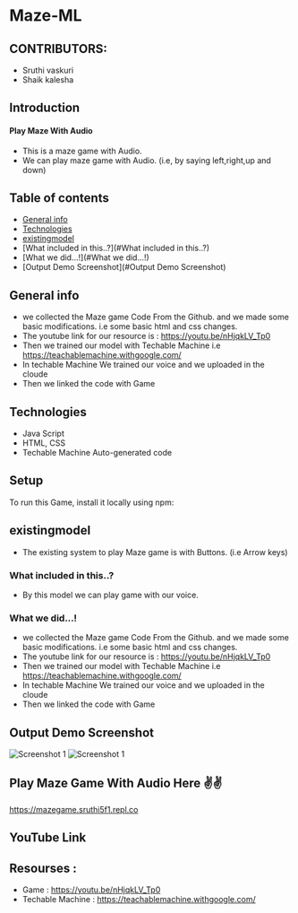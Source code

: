 # Maze-ML

## CONTRIBUTORS:
- Sruthi vaskuri 
- Shaik kalesha

## Introduction 
#### Play Maze With Audio
- This is a maze game with Audio.
- We can play maze game with Audio. (i.e, by saying left,right,up and down)



## Table of contents
* [General info](#general-info)
* [Technologies](#technologies)
* [existingmodel](#Exisingmodel)
* [What included in this..?](#What included in this..?)
* [What we did...!](#What we did...!)
* [Output Demo Screenshot](#Output Demo Screenshot)

## General info
  - we collected the Maze game Code From the Github. and we made some basic modifications. i.e some basic html and css changes.
  - The youtube link for our resource is : https://youtu.be/nHjqkLV_Tp0
  - Then we trained our model with Techable Machine i.e https://teachablemachine.withgoogle.com/
  - In techable Machine We trained our voice and we uploaded in the cloude 
  - Then we linked the code with Game
	
## Technologies
- Java Script
- HTML, CSS
- Techable Machine Auto-generated code
	
## Setup
To run this Game, install it locally using npm:


## existingmodel
 - The existing system to play Maze game is with Buttons. (i.e Arrow keys)
   
### What included in this..? 
 - By this model we can play game with our voice. 
      
### What we did...!
  - we collected the Maze game Code From the Github. and we made some basic modifications. i.e some basic html and css changes.
  - The youtube link for our resource is : https://youtu.be/nHjqkLV_Tp0
  - Then we trained our model with Techable Machine i.e https://teachablemachine.withgoogle.com/
  - In techable Machine We trained our voice and we uploaded in the cloude 
  - Then we linked the code with Game
 
 
## Output Demo Screenshot
![Screenshot 1](https://raw.githubusercontent.com/sruthi-vaskuri/Maze-ML/main/ml1-2.PNG)
![Screenshot 1](https://raw.githubusercontent.com/sruthi-vaskuri/Maze-ML/main/ml1-1.PNG)

## Play Maze Game With Audio Here ✌✌
https://mazegame.sruthi5f1.repl.co

## YouTube Link


## Resourses :
- Game : https://youtu.be/nHjqkLV_Tp0
- Techable Machine : https://teachablemachine.withgoogle.com/


